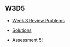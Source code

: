 ## W3D5

+ [Week 3 Review Problems][problems-w3d5]
+ [Solutions][solutions-w3d5]


+ Assessment 5!


[problems-w3d5]: ./problems/review.md
[solutions-w3d5]: ./problems/solution.js
